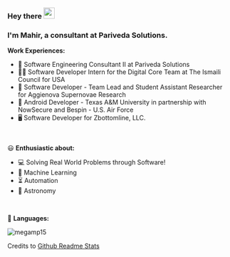 ### Hey there <img src="https://media.giphy.com/media/hvRJCLFzcasrR4ia7z/giphy.gif" width="25px">

### I'm Mahir, a consultant at Pariveda Solutions. 

 **Work Experiences:**
- 💼 Software Engineering Consultant II at Pariveda Solutions
- 👨‍💻 Software Developer Intern for the Digital Core Team at The Ismaili Council for USA
- 🎇 Software Developer - Team Lead and Student Assistant Researcher for Aggienova Supernovae Research
- 📱 Android Developer - Texas A&M University in partnership with NowSecure and Bespin - U.S. Air Force
- 🖥️ Software Developer for Zbottomline, LLC. 

<br>

😃 **Enthusiastic about:**
- 💻 Solving Real World Problems through Software!
- 👾 Machine Learning
- ⏳ Automation
- 🌌 Astronomy

<br>

🔨 **Languages:**  
<p align="left"> <img src="https://github-readme-stats.vercel.app/api/top-langs/?username=megamp15&layout=compact&theme=vue-dark&hide_title=true&hide=jupyter%20notebook&langs_count=10" alt="megamp15" /> 

<br>

Credits to [Github Readme Stats](https://github.com/anuraghazra/github-readme-stats)

